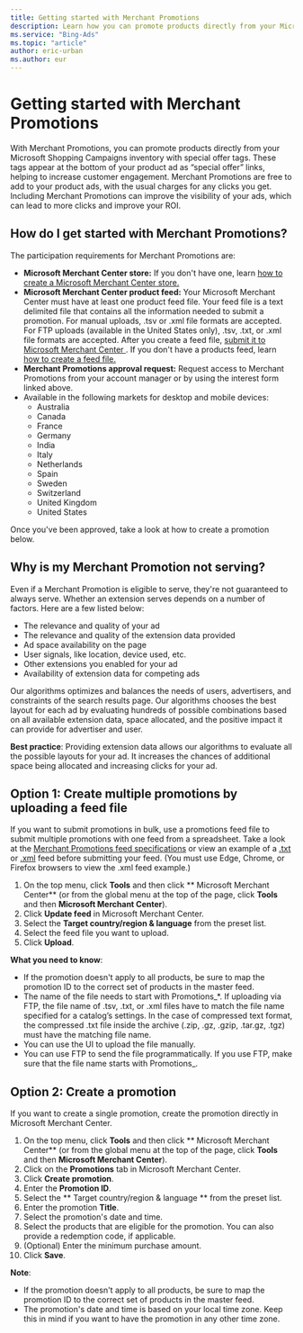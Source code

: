 ```yaml
---
title: Getting started with Merchant Promotions
description: Learn how you can promote products directly from your Microsoft Shopping Campaigns with Merchant Promotions.
ms.service: "Bing-Ads"
ms.topic: "article"
author: eric-urban
ms.author: eur
---
```


# Getting started with Merchant Promotions

With Merchant Promotions, you can promote products directly from your Microsoft Shopping Campaigns inventory with special offer tags. These tags appear at the bottom of your product ad as “special offer” links, helping to increase customer engagement. Merchant Promotions are free to add to your product ads, with the usual charges for any clicks you get. Including Merchant Promotions can improve the visibility of your ads, which can lead to more clicks and improve your ROI.

## How do I get started with Merchant Promotions?

The participation requirements for Merchant Promotions are:

- **Microsoft Merchant Center store:** If you don't have one, learn [how to create a Microsoft Merchant Center store.](./hlp_BA_PROC_CreateBingMerchantCenterStore.md)
- **Microsoft Merchant Center product feed:** Your Microsoft Merchant Center must have at least one product feed file. Your feed file is a text delimited file that contains all the information needed to submit a promotion. For manual uploads, .tsv or .xml file formats are accepted. For FTP uploads (available in the United States only), .tsv, .txt, or .xml file formats are accepted. After you create a feed file, [      submit it to Microsoft Merchant Center    ](./hlp_BA_CONC_BMCWhatIsCatalog.md). If you don't have a products feed, learn [how to create a feed file.](./hlp_BA_PROC_BMCCreateFeedFile.md)
- **Merchant Promotions approval request:** Request access to Merchant Promotions from your account manager or by using the interest form linked above.
- Available in the following markets for desktop and mobile devices:
  - Australia
  - Canada
  - France
  - Germany
  - India
  - Italy
  - Netherlands
  - Spain
  - Sweden
  - Switzerland
  - United Kingdom
  - United States

Once you've been approved, take a look at how to create a promotion below.

## Why is my Merchant Promotion not serving?

Even if a Merchant Promotion is eligible to serve, they're not guaranteed to always serve. Whether an extension serves depends on a number of factors. Here are a few listed below:

- The relevance and quality of your ad
- The relevance and quality of the extension data provided
- Ad space availability on the page
- User signals, like location, device used, etc.
- Other extensions you enabled for your ad
- Availability of extension data for competing ads

Our algorithms optimizes and balances the needs of users, advertisers, and constraints of the search results page. Our algorithms chooses the best layout for each ad by evaluating hundreds of possible combinations based on all available extension data, space allocated, and the positive impact it can provide for advertiser and user.

**Best practice**: Providing extension data allows our algorithms to evaluate all the possible layouts for your ad. It increases the chances of additional space being allocated and increasing clicks for your ad.

## Option 1: Create multiple promotions by uploading a feed file
If you want to submit promotions in bulk, use a promotions feed file to submit multiple promotions with one feed from a spreadsheet. Take a look at the [Merchant Promotions feed specifications](./hlp_BA_CONC_BMC_MerchantPromoFeedFile.md) or view an example of a [.txt](https://go.microsoft.com/fwlink?LinkId=852614) or [.xml](https://go.microsoft.com/fwlink?LinkId=852613) feed before submitting your feed.  (You must use Edge, Chrome, or Firefox browsers to view the .xml feed example.)

1. On the top menu, click **Tools** and then click ** Microsoft Merchant Center**  (or from the global menu at the top of the page, click **Tools** and then **Microsoft Merchant Center**).
1. Click **Update feed** in Microsoft Merchant Center.
1. Select the **Target country/region &amp; language** from the preset list.
1. Select the feed file you want to upload.
1. Click **Upload**.

**What you need to know**:
- If the promotion doesn't apply to all products, be sure to map the promotion ID to the correct set of products in the master feed.
- The name of the file needs to start with Promotions_\*. If uploading via FTP, the file name of .tsv, .txt, or .xml files have to match the file name specified for a catalog’s settings. In the case of compressed text format, the compressed .txt file inside the archive (.zip, .gz, .gzip, .tar.gz, .tgz) must have the matching file name.
- You can use the UI to upload the file manually.
- You can use FTP to send the file programmatically. If you use FTP, make sure that the file name starts with Promotions_.

## Option 2: Create a promotion
If you want to create a single promotion, create the promotion directly in Microsoft Merchant Center.

1. On the top menu, click **Tools** and then click ** Microsoft Merchant Center**  (or from the global menu at the top of the page, click **Tools** and then **Microsoft Merchant Center**).
1. Click on the **Promotions** tab in Microsoft Merchant Center.
1. Click **Create promotion**.
1. Enter the **Promotion ID**.
1. Select the **            Target country/region &amp; language          ** from the preset list.
1. Enter the promotion **Title**.
1. Select the promotion's date and time.
1. Select the products that are eligible for the promotion. You can also provide a redemption code, if applicable.
1. (Optional) Enter the minimum purchase amount.
1. Click **Save**.

**Note**:
- If the promotion doesn't apply to all products, be sure to map the promotion ID to the correct set of products in the master feed.
- The promotion's date and time is based on your local time zone. Keep this in mind if you want to have the promotion in any other time zone.


